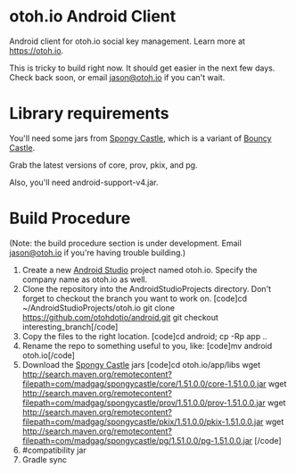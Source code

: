 # otoh.io Android Client

Android client for otoh.io social key management.  Learn more at https://otoh.io.

This is tricky to build right now.  It should get easier in the next few days.  Check back soon, or email jason@otoh.io if you can't wait.

# Library requirements

You'll need some jars from [Spongy Castle](http://rtyley.github.io/spongycastle/), which is a variant of [Bouncy Castle](http://www.bouncycastle.org/java.html).

Grab the latest versions of core, prov, pkix, and pg.

Also, you'll need android-support-v4.jar.

# Build Procedure
(Note: the build procedure section is under development. Email jason@otoh.io if you're having trouble building.)

1.  Create a new [Android Studio](http://developer.android.com/tools/studio/index.html) project named otoh.io. Specify the company name as otoh.io as well.
2.  Clone the repository into the AndroidStudioProjects directory. Don't forget to checkout the branch you want to work on.
[code]cd ~/AndroidStudioProjects/otoh.io
git clone https://github.com/otohdotio/android.git
git checkout interesting_branch[/code]
3.  Copy the files to the right location.
[code]cd android; cp -Rp app ..
4.  Rename the repo to something useful to you, like:
[code]mv android otoh.io[/code]
5.  Download the [Spongy Castle](http://rtyley.github.io/spongycastle/) jars
[code]cd otoh.io/app/libs
wget http://search.maven.org/remotecontent?filepath=com/madgag/spongycastle/core/1.51.0.0/core-1.51.0.0.jar
wget http://search.maven.org/remotecontent?filepath=com/madgag/spongycastle/prov/1.51.0.0/prov-1.51.0.0.jar
wget http://search.maven.org/remotecontent?filepath=com/madgag/spongycastle/pkix/1.51.0.0/pkix-1.51.0.0.jar
wget http://search.maven.org/remotecontent?filepath=com/madgag/spongycastle/pg/1.51.0.0/pg-1.51.0.0.jar
[/code]
6.  #compatibility jar
7.  Gradle sync
